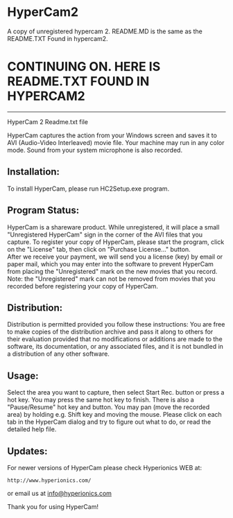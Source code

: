 # HyperCam2
A copy of unregistered hypercam 2. README.MD is the same as the README.TXT Found in hypercam2.
# CONTINUING ON. HERE IS README.TXT FOUND IN HYPERCAM2
------------------------------------------------------
HyperCam 2 Readme.txt file

HyperCam captures the action from your Windows screen and saves 
it to AVI (Audio-Video Interleaved) movie file.  Your machine may run in 
any color mode.  Sound from your system microphone is also recorded.  


Installation:
-------------
To install HyperCam, please run HC2Setup.exe program.

Program Status:
---------------

HyperCam is a shareware product.  While unregistered, it will place a 
small "Unregistered HyperCam" sign in the corner of the AVI files that you 
capture.  To register your copy of HyperCam, please start the program, 
click on the "License" tab, then click on "Purchase License..." button.  
After we receive your payment, we will send you a license (key) by email 
or paper mail, which you may enter into the software to prevent HyperCam 
from placing the "Unregistered" mark on the new movies that you record.  
Note: the "Unregistered" mark can not be removed from movies that you 
recorded before registering your copy of HyperCam.  

Distribution:
-------------
Distribution is permitted provided you follow these instructions: You are 
free to make copies of the distribution archive and pass it 
along to others for their evaluation provided that no modifications or 
additions are made to the software, its documentation, or any associated 
files, and it is not bundled in a distribution of any other software.  

Usage:
------
Select the area you want to capture, then select Start Rec.  button or 
press a hot key.  You may press the same hot key to finish.  There is also 
a "Pause/Resume" hot key and button.  You may pan (move the recorded area) 
by holding e.g.  Shift key and moving the mouse.  Please click on each tab 
in the HyperCam dialog and try to figure out what to do, or read the 
detailed help file.

Updates:
--------
For newer versions of HyperCam please check Hyperionics WEB at:

	http://www.hyperionics.com/

or email us at info@hyperionics.com

Thank you for using HyperCam!


